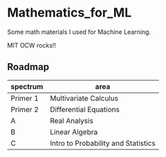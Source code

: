# Mathematics_for_ML
Some math materials I used for Machine Learning. 

MIT OCW rocks!!

## Roadmap
| spectrum | area |
| --- | --- |
| Primer 1 | Multivariate Calculus |
| Primer 2 | Differential Equations |
| A | Real Analysis |
| B | Linear Algebra |
| C | Intro to Probability and Statistics | 
